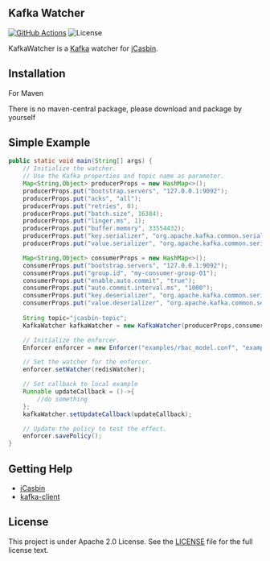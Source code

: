 Kafka Watcher
---
[![GitHub Actions](https://github.com/jcasbin/kafka-watcher/actions/workflows/ci.yml/badge.svg)](https://github.com/jcasbin/kafka-watcher/actions/workflows/ci.yml)
![License](https://img.shields.io/github/license/jcasbin/kafka-watcher)

KafkaWatcher is a [Kafka](https://kafka.apache.org) watcher for [jCasbin](https://github.com/casbin/jcasbin).

## Installation

For Maven

There is no maven-central package, please download and package by yourself

## Simple Example

```java
public static void main(String[] args) {
    // Initialize the watcher.
    // Use the Kafka properties and topic name as parameter.
    Map<String,Object> producerProps = new HashMap<>();
    producerProps.put("bootstrap.servers", "127.0.0.1:9092");
    producerProps.put("acks", "all");
    producerProps.put("retries", 0);
    producerProps.put("batch.size", 16384);
    producerProps.put("linger.ms", 1);
    producerProps.put("buffer.memory", 33554432);
    producerProps.put("key.serializer", "org.apache.kafka.common.serialization.StringSerializer");
    producerProps.put("value.serializer", "org.apache.kafka.common.serialization.StringSerializer");

    Map<String,Object> consumerProps = new HashMap<>();
    consumerProps.put("bootstrap.servers", "127.0.0.1:9092");
    consumerProps.put("group.id", "my-consumer-group-01");
    consumerProps.put("enable.auto.commit", "true");
    consumerProps.put("auto.commit.interval.ms", "1000");
    consumerProps.put("key.deserializer", "org.apache.kafka.common.serialization.StringDeserializer");
    consumerProps.put("value.deserializer", "org.apache.kafka.common.serialization.StringDeserializer");
    
    String topic="jcasbin-topic";
    KafkaWatcher kafkaWatcher = new KafkaWatcher(producerProps,consumerProps, topic);

    // Initialize the enforcer.
    Enforcer enforcer = new Enforcer("examples/rbac_model.conf", "examples/rbac_policy.csv");

    // Set the watcher for the enforcer.
    enforcer.setWatcher(redisWatcher);

    // Set callback to local example
    Runnable updateCallback = ()->{
        //do something
    };
    kafkaWatcher.setUpdateCallback(updateCallback);

    // Update the policy to test the effect.
    enforcer.savePolicy();
}
```

## Getting Help

- [jCasbin](https://github.com/casbin/jCasbin)
- [kafka-client](https://github.com/apache/kafka)

## License

This project is under Apache 2.0 License. See the [LICENSE](https://github.com/jcasbin/kafka-watcher/blob/master/LICENSE) file for the full license text.
